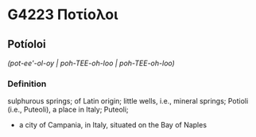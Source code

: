 # G4223 Ποτίολοι

## Potíoloi

_(pot-ee'-ol-oy | poh-TEE-oh-loo | poh-TEE-oh-loo)_

### Definition

sulphurous springs; of Latin origin; little wells, i.e., mineral springs; Potioli (i.e., Puteoli), a place in Italy; Puteoli; 

- a city of Campania, in Italy, situated on the Bay of Naples
